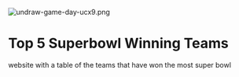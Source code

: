 ![undraw-game-day-ucx9.png](https://i.postimg.cc/ryH7BVwb/undraw-game-day-ucx9.png)
# Top 5 Superbowl Winning Teams

website with a table of the teams that have won the most super bowl
